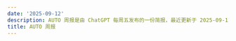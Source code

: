 ```yaml
---
date: '2025-09-12'
description: AUTO 周报是由 ChatGPT 每周五发布的一份简报，最近更新于 2025-09-12。
title: AUTO 周报
---
```

